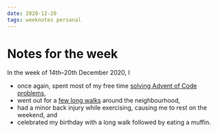 ```yaml
---
date: 2020-12-20
tags: weeknotes personal
---
```


# Notes for the week

In the week of 14th–20th December 2020, I

- once again, spent most of my free time [solving Advent of Code problems](/2020/aoc-wk3),
- went out for a [few long walks](https://abhinavsarkar.net/activities/) around the neighbourhood,
- had a minor back injury while exercising, causing me to rest on the weekend, and
- celebrated my birthday with a long walk followed by eating a muffin.
